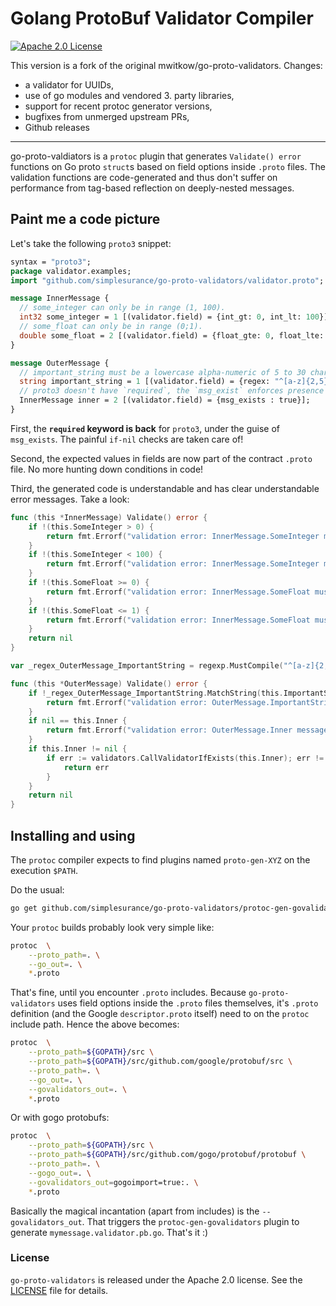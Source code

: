 # Golang ProtoBuf Validator Compiler
[![Apache 2.0 License](https://img.shields.io/badge/License-Apache%202.0-blue.svg)](LICENSE)

This version is a fork of the original mwitkow/go-proto-validators.
Changes:
- a validator for UUIDs,
- use of go modules and vendored 3. party libraries,
- support for recent protoc generator versions,
- bugfixes from unmerged upstream PRs,
- Github releases

---

go-proto-valdiators is a  `protoc` plugin that generates `Validate() error`
functions on Go proto `struct`s based on field options inside `.proto` files.
The validation functions are code-generated and thus don't suffer on performance
from tag-based reflection on deeply-nested messages.

## Paint me a code picture

Let's take the following `proto3` snippet:

```proto
syntax = "proto3";
package validator.examples;
import "github.com/simplesurance/go-proto-validators/validator.proto";

message InnerMessage {
  // some_integer can only be in range (1, 100).
  int32 some_integer = 1 [(validator.field) = {int_gt: 0, int_lt: 100}];
  // some_float can only be in range (0;1).
  double some_float = 2 [(validator.field) = {float_gte: 0, float_lte: 1}];
}

message OuterMessage {
  // important_string must be a lowercase alpha-numeric of 5 to 30 characters (RE2 syntax).
  string important_string = 1 [(validator.field) = {regex: "^[a-z]{2,5}$"}];
  // proto3 doesn't have `required`, the `msg_exist` enforces presence of InnerMessage.
  InnerMessage inner = 2 [(validator.field) = {msg_exists : true}];
}
```

First, the **`required` keyword is back** for `proto3`, under the guise of
`msg_exists`. The painful `if-nil` checks are taken care of!

Second, the expected values in fields are now part of the contract `.proto`
file. No more hunting down conditions in code!

Third, the generated code is understandable and has clear understandable error
messages. Take a look:

```go
func (this *InnerMessage) Validate() error {
	if !(this.SomeInteger > 0) {
		return fmt.Errorf("validation error: InnerMessage.SomeInteger must be greater than '0'")
	}
	if !(this.SomeInteger < 100) {
		return fmt.Errorf("validation error: InnerMessage.SomeInteger must be less than '100'")
	}
	if !(this.SomeFloat >= 0) {
		return fmt.Errorf("validation error: InnerMessage.SomeFloat must be greater than or equal to '0'")
	}
	if !(this.SomeFloat <= 1) {
		return fmt.Errorf("validation error: InnerMessage.SomeFloat must be less than or equal to '1'")
	}
	return nil
}

var _regex_OuterMessage_ImportantString = regexp.MustCompile("^[a-z]{2,5}$")

func (this *OuterMessage) Validate() error {
	if !_regex_OuterMessage_ImportantString.MatchString(this.ImportantString) {
		return fmt.Errorf("validation error: OuterMessage.ImportantString must conform to regex '^[a-z]{2,5}$'")
	}
	if nil == this.Inner {
		return fmt.Errorf("validation error: OuterMessage.Inner message must exist")
	}
	if this.Inner != nil {
		if err := validators.CallValidatorIfExists(this.Inner); err != nil {
			return err
		}
	}
	return nil
}
```

## Installing and using

The `protoc` compiler expects to find plugins named `proto-gen-XYZ` on the
execution `$PATH`.

Do the usual:

```sh
go get github.com/simplesurance/go-proto-validators/protoc-gen-govalidators
```

Your `protoc` builds probably look very simple like:

```sh
protoc  \
	--proto_path=. \
	--go_out=. \
	*.proto
```

That's fine, until you encounter `.proto` includes.
Because `go-proto-validators` uses field options inside the `.proto` files
themselves, it's `.proto` definition (and the Google `descriptor.proto`
itself) need to on the `protoc` include path. Hence the above becomes:

```sh
protoc  \
	--proto_path=${GOPATH}/src \
	--proto_path=${GOPATH}/src/github.com/google/protobuf/src \
	--proto_path=. \
	--go_out=. \
	--govalidators_out=. \
	*.proto
```

Or with gogo protobufs:

```sh
protoc  \
	--proto_path=${GOPATH}/src \
	--proto_path=${GOPATH}/src/github.com/gogo/protobuf/protobuf \
	--proto_path=. \
	--gogo_out=. \
	--govalidators_out=gogoimport=true:. \
	*.proto
```

Basically the magical incantation (apart from includes) is the
`--govalidators_out`. That triggers the `protoc-gen-govalidators` plugin to
generate `mymessage.validator.pb.go`. That's it :)

### License

`go-proto-validators` is released under the Apache 2.0 license.
See the [LICENSE](LICENSE) file for details.
